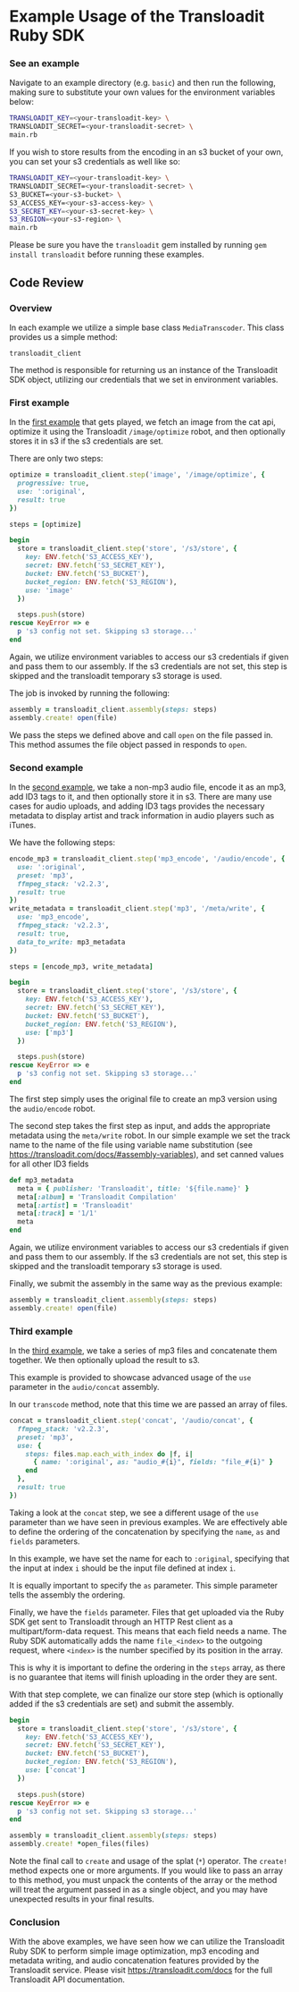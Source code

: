 # Example Usage of the Transloadit Ruby SDK

### See an example
Navigate to an example directory (e.g. ```basic```) and then run the following, making sure to 
substitute your own values for the environment variables below:

```bash
TRANSLOADIT_KEY=<your-transloadit-key> \
TRANSLOADIT_SECRET=<your-transloadit-secret> \
main.rb
```

If you wish to store results from the encoding in an s3 bucket of your own, you can set your s3 credentials as well like so:

```bash
TRANSLOADIT_KEY=<your-transloadit-key> \
TRANSLOADIT_SECRET=<your-transloadit-secret> \
S3_BUCKET=<your-s3-bucket> \
S3_ACCESS_KEY=<your-s3-access-key> \ 
S3_SECRET_KEY=<your-s3-secret-key> \ 
S3_REGION=<your-s3-region> \ 
main.rb
```

Please be sure you have the `transloadit` gem installed by running `gem install transloadit` before running these examples.

##  Code Review

### Overview

In each example we utilize a simple base class `MediaTranscoder`. This class provides us a simple method:
 
```
transloadit_client
```

The method is responsible for returning us an instance of the Transloadit SDK object,
utilizing our credentials that we set in environment variables.

### First example

In the [first example](https://github.com/transloadit/ruby-sdk/blob/master/examples/basic/image-transcoder.rb)
that gets played, we fetch an image from the cat api, optimize it using the Transloadit `/image/optimize` robot, and then optionally
stores it in s3 if the s3 credentials are set.

There are only two steps:

```ruby
optimize = transloadit_client.step('image', '/image/optimize', {
  progressive: true,
  use: ':original',
  result: true
})

steps = [optimize]

begin
  store = transloadit_client.step('store', '/s3/store', {
    key: ENV.fetch('S3_ACCESS_KEY'),
    secret: ENV.fetch('S3_SECRET_KEY'),
    bucket: ENV.fetch('S3_BUCKET'),
    bucket_region: ENV.fetch('S3_REGION'),
    use: 'image'
  })

  steps.push(store)
rescue KeyError => e
  p 's3 config not set. Skipping s3 storage...'
end

 ```

Again, we utilize environment variables to access our s3 credentials if given and pass them to 
our assembly. If the s3 credentials are not set, this step is skipped and the transloadit temporary s3 storage is used.

The job is invoked by running the following:

```ruby
assembly = transloadit_client.assembly(steps: steps)
assembly.create! open(file)
```

We pass the steps we defined above and call `open` on the file passed in. This method
assumes the file object passed in responds to `open`.

### Second example

In the [second example](https://github.com/transloadit/ruby-sdk/blob/master/examples/basic/audio-transcoder.rb),
we take a non-mp3 audio file, encode it as an mp3, add ID3 tags to it, and then optionally store it in s3.
There are many use cases for audio uploads, and adding ID3 tags provides the necessary metadata to display artist and track information
in audio players such as iTunes.

We have the following steps:

```ruby
encode_mp3 = transloadit_client.step('mp3_encode', '/audio/encode', {
  use: ':original',
  preset: 'mp3',
  ffmpeg_stack: 'v2.2.3',
  result: true
})
write_metadata = transloadit_client.step('mp3', '/meta/write', {
  use: 'mp3_encode',
  ffmpeg_stack: 'v2.2.3',
  result: true,
  data_to_write: mp3_metadata
})

steps = [encode_mp3, write_metadata]

begin
  store = transloadit_client.step('store', '/s3/store', {
    key: ENV.fetch('S3_ACCESS_KEY'),
    secret: ENV.fetch('S3_SECRET_KEY'),
    bucket: ENV.fetch('S3_BUCKET'),
    bucket_region: ENV.fetch('S3_REGION'),
    use: ['mp3']
  })

  steps.push(store)
rescue KeyError => e
  p 's3 config not set. Skipping s3 storage...'
end
```

The first step simply uses the original file to create an mp3 version using the `audio/encode`
robot.

The second step takes the first step as input, and adds the appropriate metadata using the `meta/write`
robot. In our simple example we set the track name to the name of the file using variable
name substitution (see https://transloadit.com/docs/#assembly-variables), and set canned
values for all other ID3 fields

```ruby
def mp3_metadata
  meta = { publisher: 'Transloadit', title: '${file.name}' }
  meta[:album] = 'Transloadit Compilation'
  meta[:artist] = 'Transloadit'
  meta[:track] = '1/1'
  meta
end
```

Again, we utilize environment variables to access our s3 credentials if given and pass them to 
our assembly. If the s3 credentials are not set, this step is skipped and the transloadit temporary s3 storage is used.

Finally, we submit the assembly in the same way as the previous example:

```ruby
assembly = transloadit_client.assembly(steps: steps)
assembly.create! open(file)
```

### Third example

In the [third example](https://github.com/transloadit/ruby-sdk/blob/master/examples/basic/audio-concat-transcoder.rb),
we take a series of mp3 files and concatenate them together. We then optionally upload the result to s3.

This example is provided to showcase advanced usage of the `use` parameter in the `audio/concat` assembly.

In our `transcode` method, note that this time we are passed an array of files.

```ruby
concat = transloadit_client.step('concat', '/audio/concat', {
  ffmpeg_stack: 'v2.2.3',
  preset: 'mp3',
  use: {
    steps: files.map.each_with_index do |f, i|
      { name: ':original', as: "audio_#{i}", fields: "file_#{i}" }
    end
  },
  result: true
})
```

Taking a look at the `concat` step, we see a different usage of the `use` parameter
than we have seen in previous examples. We are effectively able to define the ordering of the
concatenation by specifying the ```name```,  `as` and `fields` parameters.
 
In this example, we have set the name for each to `:original`, specifying that the input
at index `i` should be the input file defined at index  `i`.
 
It is equally important to specify the `as` parameter. This simple parameter tells the assembly
the ordering.
 
Finally, we have the `fields` parameter. Files that get uploaded via the Ruby SDK get sent to Transloadit
through an HTTP Rest client as a multipart/form-data request. This means that each field needs a name. The Ruby SDK
automatically adds the name `file_<index>` to the outgoing request, where `<index>` is the number specified
by its position in the array. 

This is why it is important to define the ordering in the `steps` array, as there is no guarantee that items
will finish uploading in the order they are sent.

With that step complete, we can finalize our store step (which is optionally added if the s3 credentials are set) and submit the assembly.

```ruby
begin
  store = transloadit_client.step('store', '/s3/store', {
    key: ENV.fetch('S3_ACCESS_KEY'),
    secret: ENV.fetch('S3_SECRET_KEY'),
    bucket: ENV.fetch('S3_BUCKET'),
    bucket_region: ENV.fetch('S3_REGION'),
    use: ['concat']
  })

  steps.push(store)
rescue KeyError => e
  p 's3 config not set. Skipping s3 storage...'
end

assembly = transloadit_client.assembly(steps: steps)
assembly.create! *open_files(files)
```

Note the final call to `create` and usage of the splat (`*`) operator. The `create!` method expects
one or more arguments. If you would like to pass an array to this method, you must unpack the contents of the array
or the method will treat the argument passed in as a single object, and you may have unexpected results in your 
final results.

### Conclusion

With the above examples, we have seen how we can utilize the Transloadit Ruby SDK to perform simple image optimization,
mp3 encoding and metadata writing, and audio concatenation features provided by the Transloadit service. Please visit
https://transloadit.com/docs for the full Transloadit API documentation.
